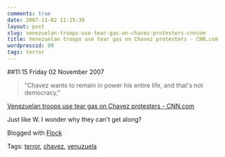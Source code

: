 ```yaml
---
comments: true
date: 2007-11-02 11:15:39
layout: post
slug: venezuelan-troops-use-tear-gas-on-chavez-protesters-cnncom
title: Venezuelan troops use tear gas on Chavez protesters - CNN.com
wordpressid: 99
tags: terror
---
```


##11:15 Friday 02 November 2007

> "Chavez wants to remain in power his entire life, and that's not democracy,"

[Venezuelan troops use tear gas on Chavez protesters - CNN.com](http://www.cnn.com/2007/WORLD/americas/11/01/venezuela.protests.ap/index.html)


Just like W. I wonder why they can't get along?

Blogged with [Flock](http://www.flock.com/blogged-with-flock)

Tags: [terror](http://technorati.com/tag/terror), [chavez](http://technorati.com/tag/chavez), [ venuzuela](http://technorati.com/tag/%20venuzuela)
